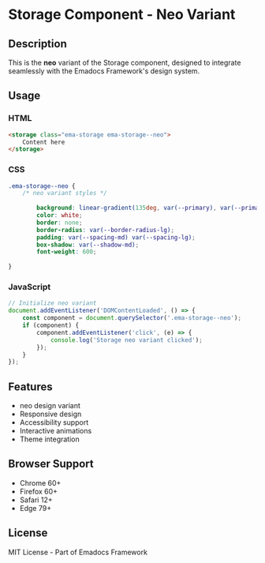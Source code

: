# Storage Component - Neo Variant

## Description
This is the **neo** variant of the Storage component, designed to integrate seamlessly with the Emadocs Framework's design system.

## Usage

### HTML
```html
<storage class="ema-storage ema-storage--neo">
    Content here
</storage>
```

### CSS
```css
.ema-storage--neo {
    /* neo variant styles */
    
        background: linear-gradient(135deg, var(--primary), var(--primary-dark));
        color: white;
        border: none;
        border-radius: var(--border-radius-lg);
        padding: var(--spacing-md) var(--spacing-lg);
        box-shadow: var(--shadow-md);
        font-weight: 600;
    
}
```

### JavaScript
```javascript
// Initialize neo variant
document.addEventListener('DOMContentLoaded', () => {
    const component = document.querySelector('.ema-storage--neo');
    if (component) {
        component.addEventListener('click', (e) => {
            console.log('Storage neo variant clicked');
        });
    }
});
```

## Features
- neo design variant
- Responsive design
- Accessibility support
- Interactive animations
- Theme integration

## Browser Support
- Chrome 60+
- Firefox 60+
- Safari 12+
- Edge 79+

## License
MIT License - Part of Emadocs Framework
